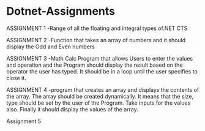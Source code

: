 # Dotnet-Assignments

ASSIGNMENT 1
-Range of all the floating and integral types of.NET CTS

ASSIGNMENT 2
-Function that takes an array of numbers and it should display the Odd and Even numbers

ASSIGNMENT 3
-Math Calc Program that allows Users to enter the values and operation and the Program should display the result based on the operator the user has typed. It should be in a loop until the user specifies to close it.

ASSIGNMENT 4
-program that creates an array and displays the contents of the array. The array should be created dynamically. It means that the size, type should be set by the user of the Program. Take inputs for the values also. Finally it should display the values of the array.

Assignment 5
